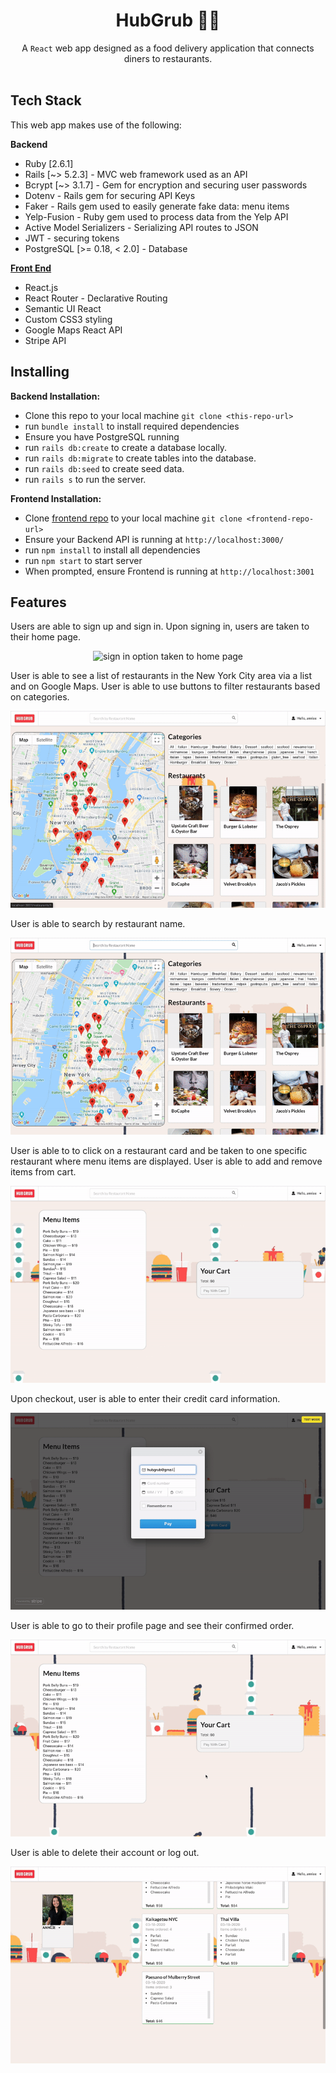 <h1 align="center">HubGrub 🍕🥐 </h1>

<div align="center">
  A <code>React</code> web app designed as a food delivery application that connects diners to restaurants. 
</div>



<br />

## Tech Stack
This web app makes use of the following:

**Backend**
- Ruby [2.6.1]
- Rails [~> 5.2.3] - MVC web framework used as an API
- Bcrypt [~> 3.1.7] - Gem for encryption and securing user passwords
- Dotenv - Rails gem for securing API Keys
- Faker - Rails gem used to easily generate fake data: menu items
- Yelp-Fusion - Ruby gem used to process data from the Yelp API
- Active Model Serializers - Serializing API routes to JSON
- JWT - securing tokens
- PostgreSQL [>= 0.18, < 2.0] - Database

[**Front End**](https://github.com/bigfishh/hubgrub-frontend)
- React.js
- React Router - Declarative Routing
- Semantic UI React 
- Custom CSS3 styling 
- Google Maps React API
- Stripe API

## Installing

**Backend Installation:**

- Clone this repo to your local machine `git clone <this-repo-url>`
- run `bundle install` to install required dependencies
- Ensure you have PostgreSQL running
- run `rails db:create` to create a database locally.
- run `rails db:migrate` to create tables into the database.
- run `rails db:seed` to create seed data.
- run `rails s` to run the server. 

**Frontend Installation:** 

- Clone [frontend repo](https://github.com/bigfishh/hubgrub-frontend) to your local machine `git clone <frontend-repo-url>`
- Ensure your Backend API is running at `http://localhost:3000/`
- run `npm install` to install all dependencies
- run `npm start` to start server
- When prompted, ensure Frontend is running at `http://localhost:3001`

## Features

Users are able to sign up and sign in. Upon signing in, users are taken to their home page.

<p align="center">
<img src="./readme-gifs/signin-signup.gif"
     alt="sign in option taken to home page"
     style="max-width: 100%" />
</p>

User is able to see a list of restaurants in the New York City area via a list and on Google Maps. User is able to use buttons to filter restaurants based on categories. 

<p align="center">
<img src="./readme-gifs/filterbycategory.gif"
     alt="filter by category"
     style="max-width: 100%" />
</p>

User is able to search by restaurant name.

<p align="center">
<img src="./readme-gifs/searchbyrestaurantname.gif"
     alt="search bar"
     style="max-width: 100%" />
</p>

User is able to to click on a restaurant card and be taken to one specific restaurant where menu items are displayed. User is able to add and remove items from cart. 

<p align="center">
<img src="./readme-gifs/menu-item.gif"
     alt="User is able to to click on a restaurant card and be taken to one specific restaurant where menu items are displayed"
     style="max-width: 100%" />
</p>

Upon checkout, user is able to enter their credit card information.

<p align="center">
<img src="./readme-gifs/pay.gif"
     alt="User is able to add and remove items from cart. Upon checkout, user is able to enter their credit card information"
     style="max-height: 100%" />
</p>

User is able to go to their profile page and see their confirmed order. 

<p align="center">
<img src="./readme-gifs/confirm.gif"
     alt="User is able to go to their profile page and see their confirmed order"
     style="max-height: 100%" />
</p>

User is able to delete their account or log out. 

<p align="center">
<img src="./readme-gifs/delete-logout.gif"
     alt="User is able to delete their account"
     style="max-height: 100%" />
</p>
